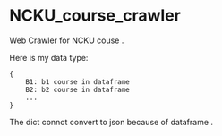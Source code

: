 # NCKU_course_crawler
Web Crawler for NCKU couse .

Here is my data type:
  ```
  { 
      B1: b1 course in dataframe
      B2: b2 course in dataframe
      ...
  }
  ```
  The dict connot convert to json because of dataframe .
